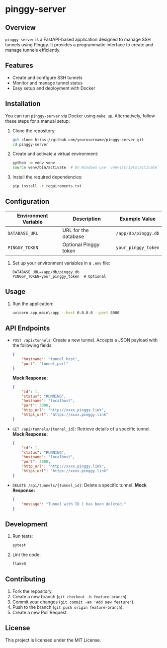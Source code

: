 # pinggy-server

## Overview
`pinggy-server` is a FastAPI-based application designed to manage SSH tunnels using Pinggy. It provides a programmatic interface to create and manage tunnels efficiently.

## Features
- Create and configure SSH tunnels
- Monitor and manage tunnel status
- Easy setup and deployment with Docker

## Installation
You can run `pinggy-server` via Docker using `make up`. Alternatively, follow these steps for a manual setup:

1. Clone the repository:
    ```sh
    git clone https://github.com/yourusername/pinggy-server.git
    cd pinggy-server
    ```

2. Create and activate a virtual environment:
    ```sh
    python -m venv venv
    source venv/bin/activate  # On Windows use `venv\Scripts\activate`
    ```

3. Install the required dependencies:
    ```sh
    pip install -r requirements.txt
    ```

## Configuration

| Environment Variable | Description                         | Example Value                  |
|----------------------|-------------------------------------|--------------------------------|
| `DATABASE_URL`       | URL for the database                | `/app/db/pinggy.db`            |
| `PINGGY_TOKEN`       | Optional Pinggy token               | `your_pinggy_token`            |

1. Set up your environment variables in a `.env` file:
    ```env
    DATABASE_URL=/app/db/pinggy.db
    PINGGY_TOKEN=your_pinggy_token  # Optional
    ```

## Usage
1. Run the application:
    ```sh
    uvicorn app.main\:app --host 0.0.0.0 --port 8000
    ```

## API Endpoints

- `POST /api/tunnels`: Create a new tunnel. Accepts a JSON payload with the following fields:
    ```json
    {
        "hostname": "tunnel_host",
        "port": "tunnel_port"
    }
    ```
    **Mock Response:**
    ```json
    {
        "id": 1,
        "status": "RUNNING",
        "hostname": "localhost",
        "port": 3000,
        "http_url": "http://xxxx.pinggy.link",
        "https_url": "https://xxxx.pinggy.link"
    }
    ```

- `GET /api/tunnels/{tunnel_id}`: Retrieve details of a specific tunnel.
    **Mock Response:**
    ```json
    {
        "id": 1,
        "status": "RUNNING",
        "hostname": "localhost",
        "port": 3000,
        "http_url": "http://xxxx.pinggy.link",
        "https_url": "https://xxxx.pinggy.link"
    }
    ```

- `DELETE /api/tunnels/{tunnel_id}`: Delete a specific tunnel.
    **Mock Response:**
    ```json
    {
        "message": "Tunnel with ID 1 has been deleted."
    }
    ```

## Development
1. Run tests:
    ```sh
    pytest
    ```

2. Lint the code:
    ```sh
    flake8
    ```

## Contributing
1. Fork the repository.
2. Create a new branch (`git checkout -b feature-branch`).
3. Commit your changes (`git commit -am 'Add new feature'`).
4. Push to the branch (`git push origin feature-branch`).
5. Create a new Pull Request.

## License
This project is licensed under the MIT License.
